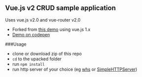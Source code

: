 ## Vue.js v2 CRUD sample application

Uses vue.js v2.0 and vue-router v2.0

 - Forked from [this demo](http://codepen.io/-a/pen/amOYGp) using vue.js 1.x
 - [Demo on codepen](http://codepen.io/shershen08/pen/xROOxw)

###Usage
 - clone or download zip of this repo
 - ```cd``` to the upacked folder
 - run ```npm install```
 - run http server of your choice (eg [whs](https://github.com/gstack/watch-http-server) or [SimpleHTTPServer](https://docs.python.org/2/library/simplehttpserver.html))
